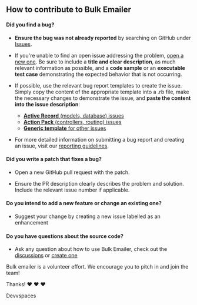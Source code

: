 
## How to contribute to Bulk Emailer

#### **Did you find a bug?**

* **Ensure the bug was not already reported** by searching on GitHub under [Issues](https://github.com/devvspaces/bulk_emailer/issues).

* If you're unable to find an open issue addressing the problem, [open a new one](https://github.com/devvspaces/bulk_emailer/issues/new). Be sure to include a **title and clear description**, as much relevant information as possible, and a **code sample** or an **executable test case** demonstrating the expected behavior that is not occurring.

* If possible, use the relevant bug report templates to create the issue. Simply copy the content of the appropriate template into a .rb file, make the necessary changes to demonstrate the issue, and **paste the content into the issue description**:
  * [**Active Record** (models, database) issues](https://github.com/rails/rails/blob/main/guides/bug_report_templates/active_record_main.rb)
  * [**Action Pack** (controllers, routing) issues](https://github.com/rails/rails/blob/main/guides/bug_report_templates/action_controller_main.rb)
  * [**Generic template** for other issues](https://github.com/rails/rails/blob/main/guides/bug_report_templates/generic_main.rb)

* For more detailed information on submitting a bug report and creating an issue, visit our [reporting guidelines](https://edgeguides.rubyonrails.org/contributing_to_ruby_on_rails.html#reporting-an-issue).

#### **Did you write a patch that fixes a bug?**

* Open a new GitHub pull request with the patch.

* Ensure the PR description clearly describes the problem and solution. Include the relevant issue number if applicable.

#### **Do you intend to add a new feature or change an existing one?**

* Suggest your change by creating a new issue labelled as an enhancement

#### **Do you have questions about the source code?**

* Ask any question about how to use Bulk Emailer, check out the [discussions](https://github.com/devvspaces/bulk_emailer/discussions/) or [create one](https://github.com/devvspaces/bulk_emailer/discussions/new)

Bulk emailer is a volunteer effort. We encourage you to pitch in and join the team!

Thanks! :heart: :heart: :heart:

Devvspaces

